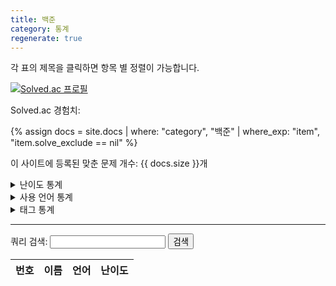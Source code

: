 ```yaml
---
title: 백준
category: 통계
regenerate: true
---
```


<script>
    var diffs = [
        "bronze",
        "silver",
        "gold",
        "platinum",
        "diamond",
        "ruby"
    ];
    var diff_names = [
        "Bronze",
        "Silver",
        "Gold",
        "Platinum",
        "Diamond",
        "Ruby"
    ];
    var roman = ["V", "IV", "III", "II", "I"];

    if (document.location.href.indexOf("orb-h.github.io") > -1) {
        window.onload = async function(){
            // difficulty
            var diff_data = await(await fetch("https://api.solved.ac/v2/users/problem_stats.json?id=orb_h")).json();
            var prob_diff = document.getElementById("prob_diff").children[1];

            diff_data = diff_data.result;

            for(i = 0; i < diff_data.length; i++){
                var row = prob_diff.insertRow(-1);
                var data = diff_data[i];

                if(diff_data[i].level === 0){
                    row.insertCell(-1).innerHTML = '<div class="diff_unrated"><span style="display:none;">41</span>&#65311; Unrated</div>';
                }else{
                    row.insertCell(-1).innerHTML = '<div class="diff_' + diffs[Math.floor((data.level - 1) / 5)] + '"><span style="display:none;">' + (41 - diff_data[i].level) + '</span> ' + String.fromCharCode(9311 + (5 - ((data.level - 1) % 5))) + ' ' + diff_names[Math.floor((data.level - 1) / 5)] + ' ' + roman[(data.level - 1) % 5]; + '</div>';
                }
                row.insertCell(-1).innerHTML = diff_data[i].problems;
                row.insertCell(-1).innerHTML = diff_data[i].solved;
                row.insertCell(-1).innerHTML = diff_data[i].solved_exp_sum;
            }

            // exp
            var user_data = await(await fetch("https://api.solved.ac/v2/users/show.json?id=orb_h")).json();
            user_data = user_data.result.user[0];
            var exp = user_data.exp;
            var tier = 0;
            var exp_std = [0, 9590, 23030, 42110, 69590, 109430, 182155, 289055, 447280, 683030, 1036655, 1675295, 2639645, 4100615, 6321305, 10866705, 16048125, 24001635, 36250035, 55173795, 84505965, 130116585, 201274515, 312629175, 487455975, 854592255, 1434667575, 2354086975, 3815963815, 6147157375];
            for (i = 0; i < 31; i++) {
                if (exp > exp_std[i]) {
                    tier = i + 1;
                }
            }
            if (tier === 0) {
                document.getElementById("exp_rating").innerHTML = exp + ' / <span class="diff_unrated">Unrated</span>';
            } else {
                document.getElementById("exp_rating").innerHTML = exp + ' / <span class="diff_' + diffs[Math.floor((tier - 1) / 5)] + '">' + diff_names[Math.floor((tier - 1) / 5)] + ' ' + roman[(tier - 1) % 5]; + '</span>';;
            }

            // tag
            var tag_data = await(await fetch("https://api.solved.ac/v2/users/top_tags.json?id=orb_h")).json();
            var prob_tag = document.getElementById("prob_tag").children[1];

            tag_data = tag_data.result;

            for(i = 0; i < tag_data.length; i++){
                var row = prob_tag.insertRow(-1);

                row.insertCell(-1).innerHTML = tag_data[i].full_name_ko;
                row.insertCell(-1).innerHTML = tag_data[i].solved;
                row.insertCell(-1).innerHTML = tag_data[i].solved_exp_sum;
            }
        }
    }
</script>

각 표의 제목을 클릭하면 항목 별 정렬이 가능합니다.

[![Solved.ac
프로필](http://mazassumnida.wtf/api/v2/generate_badge?boj=orb_h)](https://solved.ac/orb_h)

Solved.ac 경험치: <span id="exp_rating"></span>

{% assign docs = site.docs | where: "category", "백준" | where_exp: "item", "item.solve_exclude == nil" %}

이 사이트에 등록된 맞춘 문제 개수: {{ docs.size }}개

<details>
<summary>난이도 통계</summary>
<table id="prob_diff">
    <thead>
        <tr>
            <th onclick="sortTable(0,'prob_diff')">난이도</th>
            <th onclick="sortTable(1,'prob_diff')" class="num_col">전체 문제 수</th>
            <th onclick="sortTable(2,'prob_diff')" class="num_col">푼 문제 수</th>
            <th onclick="sortTable(3,'prob_diff')" class="num_col">얻은 경험치</th>
        </tr>
    </thead>
    <tbody>
    </tbody>
</table>
</details>

<details>
<summary>사용 언어 통계</summary>
<table id="prob_lang">
    <thead>
        <tr>
            <th onclick="sortTable(0,'prob_lang')">사용 언어</th>
            <th onclick="sortTable(1,'prob_lang')" class="num_col">푼 문제 수</th>
        </tr>
    </thead>
    <tbody>
        {% for lang in site.data.languages %}
        <tr>
            <td class="lang_{{ lang[1].class }}">{{ lang[0] }}</td>
            <td>
            {% assign num = 0 %}
            {% assign new_docs = docs | where_exp: "item", "item.solve_detail != nil" %}
            {% for doc in new_docs %}
            {% for info in doc.solve_detail %}
            {% if info.solve_lang == lang[0] %}
            {% assign num = num | plus: 1 %}
            {% endif %}
            {% endfor %}
            {% endfor %}
            {{ docs | where: "solve_lang", lang[0] | size | plus: num }}
            </td>
        </tr>
        {% endfor %}
    </tbody>
</table>
</details>

<details>
<summary>태그 통계</summary>
<table id="prob_tag">
    <thead>
        <tr>
            <th onclick="sortTable(0,'prob_tag')">태그</th>
            <th onclick="sortTable(1,'prob_tag')" class="num_col">푼 문제 수</th>
            <th onclick="sortTable(2,'prob_tag')" class="num_col">얻은 경험치</th>
        </tr>
    </thead>
    <tbody>
    </tbody>
</table>
</details>

---

쿼리 검색: <input type="text" id="search" /> <button onclick="query_search()">검색</button>

<table id="prob_search">
    <thead>
        <tr>
            <th onclick="sortTable(0,'prob_search')" class="num_col">번호</th>
            <th onclick="sortTable(1,'prob_search')">이름</th>
            <th onclick="sortTable(2,'prob_search')">언어</th>
            <th onclick="sortTable(3,'prob_search')">난이도</th>
        </tr>
    </thead>
    <tbody>
    </tbody>
</table>

<script src="{{ site.baseurl }}/scripts/sort.js" charset="utf-8"></script>
<script src="{{ site.baseurl }}/scripts/nojam_search.js" charset="utf-8"></script>
